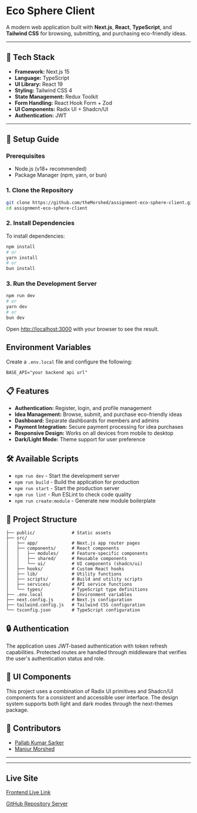 # Eco Sphere Client

A modern web application built with **Next.js**, **React**, **TypeScript**, and
**Tailwind CSS** for browsing, submitting, and purchasing eco-friendly ideas.

---

## 🧰 Tech Stack

- **Framework:** Next.js 15
- **Language:** TypeScript
- **UI Library:** React 19
- **Styling:** Tailwind CSS 4
- **State Management:** Redux Toolkit
- **Form Handling:** React Hook Form + Zod
- **UI Components:** Radix UI + Shadcn/UI
- **Authentication:** JWT

---

## 🔧 Setup Guide

### Prerequisites

- Node.js (v18+ recommended)
- Package Manager (npm, yarn, or bun)

### 1. Clone the Repository

```bash
git clone https://github.com/theMorshed/assignment-eco-sphere-client.git
cd assignment-eco-sphere-client
```

### 2. Install Dependencies

To install dependencies:

```bash
npm install
# or
yarn install
# or
bun install
```

### 3. Run the Development Server

```bash
npm run dev
# or
yarn dev
# or
bun dev
```

Open [http://localhost:3000](http://localhost:3000) with your browser to see the
result.

## Environment Variables

Create a `.env.local` file and configure the following:

```
BASE_API="your backend api url"
```

## 📋 Features

- **Authentication:** Register, login, and profile management
- **Idea Management:** Browse, submit, and purchase eco-friendly ideas
- **Dashboard:** Separate dashboards for members and admins
- **Payment Integration:** Secure payment processing for idea purchases
- **Responsive Design:** Works on all devices from mobile to desktop
- **Dark/Light Mode:** Theme support for user preference

## 🛠️ Available Scripts

- `npm run dev` - Start the development server
- `npm run build` - Build the application for production
- `npm run start` - Start the production server
- `npm run lint` - Run ESLint to check code quality
- `npm run create:module` - Generate new module boilerplate

## 📁 Project Structure

```
├── public/              # Static assets
├── src/
│   ├── app/             # Next.js app router pages
│   ├── components/      # React components
│   │   ├── modules/     # Feature-specific components
│   │   ├── shared/      # Reusable components
│   │   └── ui/          # UI components (shadcn/ui)
│   ├── hooks/           # Custom React hooks
│   ├── lib/             # Utility functions
│   ├── scripts/         # Build and utility scripts
│   ├── services/        # API service functions
│   └── types/           # TypeScript type definitions
├── .env.local           # Environment variables
├── next.config.js       # Next.js configuration
├── tailwind.config.js   # Tailwind CSS configuration
└── tsconfig.json        # TypeScript configuration
```

## 🔒 Authentication

The application uses JWT-based authentication with token refresh capabilities.
Protected routes are handled through middleware that verifies the user's
authentication status and role.

## 🎨 UI Components

This project uses a combination of Radix UI primitives and Shadcn/UI components
for a consistent and accessible user interface. The design system supports both
light and dark modes through the next-themes package.

## 👥 Contributors

- [Pallab Kumar Sarker](https://github.com/PallabKumarS)
- [Manjur Morshed](https://github.com/theMorshed)

---

---

## Live Site

[Frontend Live Link](https://pks-eco-sphere-client.vercel.app)

[GitHub Repository Server](https://github.com/PallabKumarS/assignment-eco-sphere-server)
